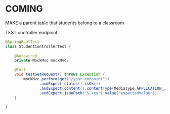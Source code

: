 # COMING 

MAKE a parent table that students belong to a classroom

TEST controller endpoint


```` java
@SpringBootTest
class StudentControllerTest {
    
    @Autowired
    private MockMvc mockMvc;

    @Test
    void testGetRequest() throws Exception {
        mockMvc.perform(get("/your-endpoint"))
               .andExpect(status().isOk())
               .andExpect(content().contentType(MediaType.APPLICATION_JSON))
               .andExpect(jsonPath("$.key").value("expectedValue"));
    }

}

````

